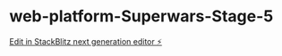 # web-platform-Superwars-Stage-5

[Edit in StackBlitz next generation editor ⚡️](https://stackblitz.com/~/github.com/HemanthM18/web-platform-Superwars-Stage-5)